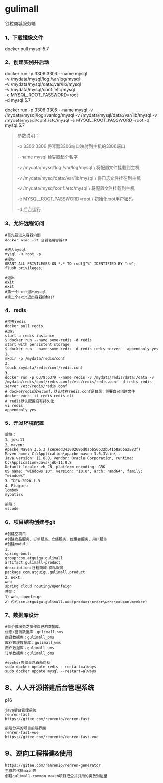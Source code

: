 # gulimall
谷粒商城服务端

### 1、下载镜像文件
docker pull mysql:5.7

### 2、创建实例并启动
docker run -p 3306:3306 --name mysql \
-v /mydata/mysql/log:/var/log/mysql \
-v /mydata/mysql/data:/var/lib/mysql \
-v /mydata/mysql/conf:/etc/mysql \
-e MYSQL_ROOT_PASSWORD=root \
-d mysql:5.7

docker run -p 3306:3306 --name mysql -v  /mydata/mysql/log:/var/log/mysql  -v /mydata/mysql/data:/var/lib/mysql -v /mydata/mysql/conf:/etc/mysql -e MYSQL_ROOT_PASSWORD=root -d mysql:5.7

> 参数说明：
>
> -p 3306:3306   将容器3306端口映射到主机的3306端口
>
> --name mysql  给容器起个名字
>
> -v /mydata/mysql/log:/var/log/mysql \      将配置文件挂载到主机
>
> -v /mydata/mysql/data:/var/lib/mysql \    将日志文件挂在到主机
>
> -v /mydata/mysql/conf:/etc/mysql \	      将配置文件挂载到主机
>
> -e MYSQL_ROOT_PASSWORD=root \ 		初始化root用户密码
>
> -d 	后台运行

### 3、允许远程访问
```
#首先要进入容器内部
docker exec -it 容器名或容器ID

#进入mysql
mysql -u root -p
#授权
GRANT ALL PRIVILEGES ON *.* TO root@"%" IDENTIFIED BY "rw";
flush privileges;

#退出
exit
exit
#第一个exit退出mysql
#第二个exit退出容器的bash
```
### 4、redis
```
#拉去redis
docker pull redis
#运行
start a redis instance
$ docker run --name some-redis -d redis
start with persistent storage
$ docker run --name some-redis -d redis redis-server --appendonly yes
1、
mkdir -p /mydata/redis/conf
2、
touch /mydata/redis/conf/redis.conf
3、
docker run -p 6379:6379 --name redis -v /mydata/redis/data:/data -v /mydata/redis/conf/redis.conf:/etc/redis/redis.conf -d redis redis-server /etc/redis/redis.conf
# dockerredis没有conf，默认挂在redis.conf是目录，需要自己创建文件
docker exec -it redis redis-cli
# redis默认配置没有持久化
vi redis
appendonly yes
```
### 5、开发环境配置
```
后端：
1、jdk:11
2、maven:
Apache Maven 3.6.3 (cecedd343002696d0abb50b32b541b8a6ba2883f)
Maven home: C:\Application\apache-maven-3.6.3\bin\..
Java version: 11.0.8, vendor: Oracle Corporation, runtime: C:\Application\Java\jdk-11.0.8
Default locale: zh_CN, platform encoding: GBK
OS name: "windows 10", version: "10.0", arch: "amd64", family: "windows"
3、IDEA:2020.1.3
4、Plugins:
lombok
mybatisx

前端：
vscode

```
### 6、项目结构创建与git
```
#创建空项目
#创建商品服务、订单服务、仓储服务、优惠卷服务、用户服务
#创建modul：
1、
spring-boot:
group:com.atguigu.gulimall
artifact:gulimall-product
description:谷粒商城-商品服务
package com.atguigu.gulimall.product
2、next:
web
spring cloud routing/openfeign
共同：
1）web、openfeign
2）包名com.atguigu.gulimall.xxx(product\order\ware\coupon\member)
```

### 7、数据库设计
```shell
#每个微服务之操作自己的数据库。
优惠/营销数据库：gulimall_sms
商品数据库：gulimall_pms
库存管理数据库：gulimall_wms
用户数据库：gulimall_ums
订单数据库：gulimall_oms

#docker容器自己自动启动
sudo docker update redis --restart=always
sudo docker update mysql --restart=always
```

## 8、人人开源搭建后台管理系统
p16
```
java后台管理系统
renren-fast
https://gitee.com/renrenio/renren-fast

前端分离的项目前端界面
renren-fast-vue
https://gitee.com/renrenio/renren-fast-vue
```
## 9、逆向工程搭建&使用
```
https://gitee.com/renrenio/renren-generator
生成的代码main等
创建gulimall-common maven项目把公共引用的类放到这里

```
